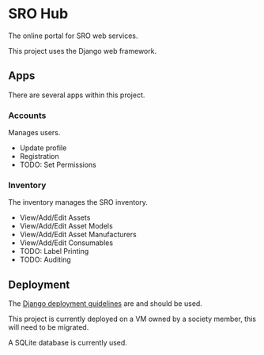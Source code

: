 # SRO Hub

The online portal for SRO web services.

This project uses the Django web framework.

## Apps

There are several apps within this project.

### Accounts

Manages users.

- Update profile
- Registration
- TODO: Set Permissions

### Inventory

The inventory manages the SRO inventory.

- View/Add/Edit Assets
- View/Add/Edit Asset Models
- View/Add/Edit Asset Manufacturers
- View/Add/Edit Consumables
- TODO: Label Printing
- TODO: Auditing

## Deployment

The [Django deployment guidelines](https://docs.djangoproject.com/en/3.0/howto/deployment/) are and should be used.

This project is currently deployed on a VM owned by a society member, this will need to be migrated.

A SQLite database is currently used.
